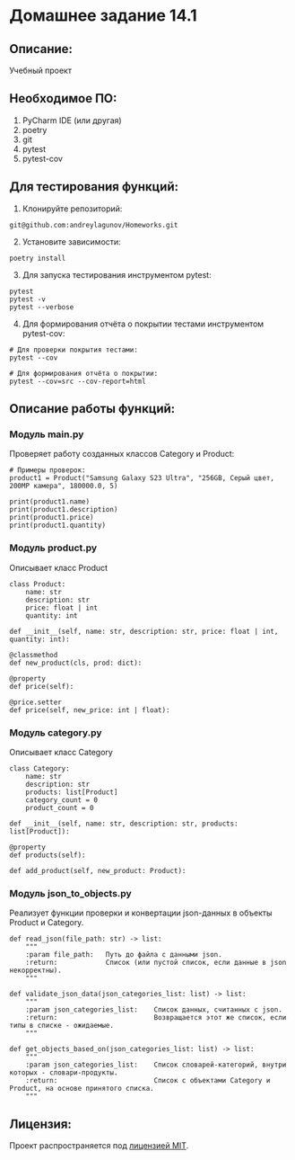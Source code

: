 # Домашнее задание 14.1


## Описание:

Учебный проект


## Необходимое ПО:

1. PyCharm IDE (или другая)
2. poetry
3. git
4. pytest
5. pytest-cov


## Для тестирования функций:

1. Клонируйте репозиторий:
```
git@github.com:andreylagunov/Homeworks.git
```

2. Установите зависимости:

```
poetry install 
```

3. Для запуска тестирования инструментом pytest:

```
pytest
pytest -v
pytest --verbose
```

4. Для формирования отчёта о покрытии тестами инструментом pytest-cov:

```
# Для проверки покрытия тестами:
pytest --cov

# Для формирования отчёта о покрытии:
pytest --cov=src --cov-report=html
```


## Описание работы функций:


### Модуль **main.py**
Проверяет работу созданных классов Category и Product:
```
# Примеры проверок:
product1 = Product("Samsung Galaxy S23 Ultra", "256GB, Серый цвет, 200MP камера", 180000.0, 5)

print(product1.name)
print(product1.description)
print(product1.price)
print(product1.quantity)
```


### Модуль **product.py**
Описывает класс Product
```
class Product:
    name: str
    description: str
    price: float | int
    quantity: int
    
def __init__(self, name: str, description: str, price: float | int, quantity: int):

@classmethod
def new_product(cls, prod: dict):

@property
def price(self):

@price.setter
def price(self, new_price: int | float):
```


### Модуль **category.py**
Описывает класс Category
```
class Category:
    name: str
    description: str
    products: list[Product]
    category_count = 0
    product_count = 0
    
def __init__(self, name: str, description: str, products: list[Product]):

@property
def products(self):

def add_product(self, new_product: Product):
```


### Модуль **json_to_objects.py**
Реализует функции проверки и конвертации json-данных в объекты Product и Category.
```
def read_json(file_path: str) -> list:
    """
    :param file_path:   Путь до файла с данными json.
    :return:            Список (или пустой список, если данные в json некорректны).
    """
    
def validate_json_data(json_categories_list: list) -> list:
    """
    :param json_categories_list:    Список данных, считанных с json.
    :return:                        Возвращается этот же список, если типы в списке - ожидаемые.
    """
    
def get_objects_based_on(json_categories_list: list) -> list:
    """
    :param json_categories_list:    Список словарей-категорий, внутри которых - словари-продукты.
    :return:                        Список с объектами Category и Product, на основе принятого списка.
    """
```


## Лицензия:

Проект распространяется под [лицензией MIT](LICENSE).